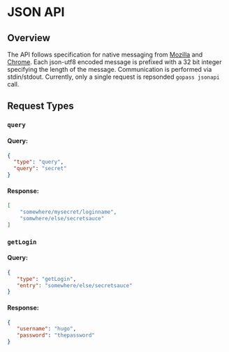 # JSON API

## Overview

The API follows specification for native messaging from [Mozilla](https://developer.mozilla.org/en-US/Add-ons/WebExtensions/Native_messaging) and [Chrome](https://developer.chrome.com/apps/nativeMessaging). 
Each json-utf8 encoded message is prefixed with a 32 bit integer specifying the length of the message. 
Communication is performed via stdin/stdout. Currently, only a single request is repsonded `gopass jsonapi` call.

## Request Types 

### `query`

#### Query:

```json
{
  "type": "query",
  "query": "secret"
}
```

#### Response:

```json
[
    "somewhere/mysecret/loginname", 
    "somwhere/else/secretsauce"
]
```

### `getLogin`

#### Query:

```json
{
   "type": "getLogin",
   "entry": "somewhere/else/secretsauce"
}
```

#### Response:

```json
{
   "username": "hugo",
   "password": "thepassword"
}
```




